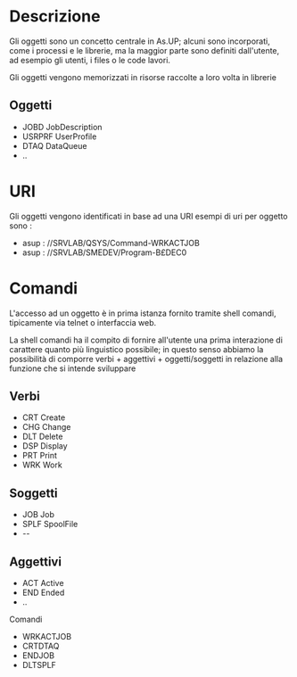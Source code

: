 # Descrizione

Gli oggetti sono un concetto centrale in As.UP; alcuni sono incorporati, come i processi e le librerie, ma la maggior parte sono definiti dall'utente, ad esempio gli utenti, i files o le code lavori.

Gli oggetti vengono memorizzati in risorse raccolte a loro volta in librerie

## Oggetti
* JOBD JobDescription
* USRPRF UserProfile
* DTAQ DataQueue
* ..

# URI
Gli oggetti vengono identificati in base ad una URI
esempi di uri per oggetto sono : 
* asup : //SRVLAB/QSYS/Command-WRKACTJOB
* asup : //SRVLAB/SMEDEV/Program-B£DEC0
# Comandi

L'accesso ad un oggetto è in prima istanza fornito tramite shell comandi, tipicamente via telnet o interfaccia web.

La shell comandi ha il compito di fornire all'utente una prima interazione di carattere quanto più linguistico possibile; in questo senso abbiamo la possibilità di comporre verbi + aggettivi + oggetti/soggetti in relazione alla funzione che si intende sviluppare

## Verbi
* CRT Create
* CHG Change
* DLT Delete
* DSP Display
* PRT Print
* WRK Work

## Soggetti
* JOB Job
* SPLF SpoolFile
* --

## Aggettivi
* ACT Active
* END Ended
* ..

Comandi
* WRKACTJOB
* CRTDTAQ
* ENDJOB
* DLTSPLF
